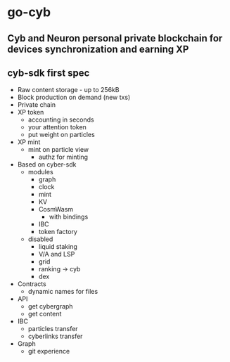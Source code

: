 # go-cyb

## Cyb and Neuron personal private blockchain for devices synchronization and earning XP

## cyb-sdk first spec

- Raw content storage - up to 256kB
- Block production on demand (new txs)
- Private chain
- XP token
  - accounting in seconds
  - your attention token
  - put weight on particles
- XP mint
  - mint on particle view
    - authz for minting
- Based on cyber-sdk
  - modules
    - graph
    - clock
    - mint
    - KV
    - CosmWasm
      - with bindings
    - IBC
    - token factory
  - disabled
    - liquid staking
    - V/A and LSP
    - grid
    - ranking -> cyb
    - dex
- Contracts
  - dynamic names for files
- API
  - get cybergraph
  - get content
- IBC
  - particles transfer
  - cyberlinks transfer
- Graph
  - git experience